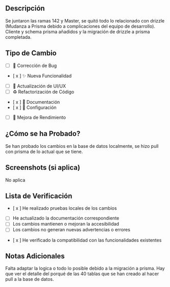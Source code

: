 ## Descripción
Se juntaron las ramas 142 y Master, se quitó todo lo relacionado con drizzle (Mudanza a Prisma debido a complicaciones del equipo de desarrollo). Cliente y schema prisma añadidos y la migración de drizzle a prisma completada.

## Tipo de Cambio
<!-- Marca con una 'x' los tipos que aplican -->
- [ ] 🐛 Corrección de Bug
- [ x ] ✨ Nueva Funcionalidad
- [ ] 💄 Actualización de UI/UX
- [ ] ♻️ Refactorización de Código
- [ x ] 📝 Documentación
- [ x ] 🔧 Configuración
- [ ] 🚀 Mejora de Rendimiento

## ¿Cómo se ha Probado?
Se han probado los cambios en la base de datos localmente, se hizo pull con prisma de lo actual que se tiene.

## Screenshots (si aplica)
No aplica

## Lista de Verificación
- [ x ] He realizado pruebas locales de los cambios
- [ ] He actualizado la documentación correspondiente
- [ ] Los cambios mantienen o mejoran la accesibilidad
- [ ] Los cambios no generan nuevas advertencias o errores
- [ x ] He verificado la compatibilidad con las funcionalidades existentes

## Notas Adicionales
Falta adaptar la logica o todo lo posible debido a la migración a prisma. Hay que ver el detalle del porqué de las 40 tablas que se han creado al hacer pull a la base de datos.